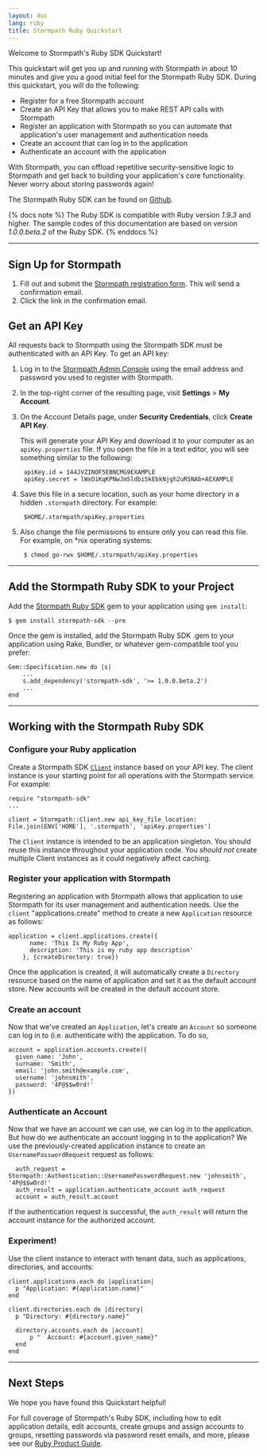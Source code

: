 ```yaml
---
layout: doc
lang: ruby
title: Stormpath Ruby Quickstart
---
```


Welcome to Stormpath's Ruby SDK Quickstart!

This quickstart will get you up and running with Stormpath in about 10 minutes and give you a good initial feel for the Stormpath Ruby SDK.  During this quickstart, you will do the following:

* Register for a free Stormpath account
* Create an API Key that allows you to make REST API calls with Stormpath
* Register an application with Stormpath so you can automate that application's user management and authentication needs
* Create an account that can log in to the application
* Authenticate an account with the application

With Stormpath, you can offload repetitive security-sensitive logic to Stormpath and get back to building your application's core functionality.  Never worry about storing passwords again!

The Stormpath Ruby SDK can be found on [Github](https://github.com/stormpath/stormpath-sdk-ruby).

{% docs note %}
The Ruby SDK is compatible with Ruby version *1.9.3* and higher. The sample codes of this documentation are based on version *1.0.0.beta.2* of the Ruby SDK.
{% enddocs %}

***

## Sign Up for Stormpath

1. Fill out and submit the [Stormpath registration form](https://api.stormpath.com/register).  This will send a confirmation email.
2. Click the link in the confirmation email.

## <a name="apiKey"></a> Get an API Key

All requests back to Stormpath using the Stormpath SDK must be authenticated with an API Key. To get an API key:

1. Log in to the [Stormpath Admin Console](https://api.stormpath.com) using the email address and password you used to register with Stormpath.

2. In the top-right corner of the resulting page, visit **Settings** > **My Account**.

    <!-- TODO: SCREENSHOT (arrow calling attention to the 'My Accounts' menu item)   -->

3. On the Account Details page, under **Security Credentials**, click **Create API Key**.

    <!-- TODO: SCREENSHOT (arrow calling attention to the 'Create API Key' button) -->

    This will generate your API Key and download it to your computer as an `apiKey.properties` file. If you open the file in a text editor, you will see something similar to the following:

        apiKey.id = 144JVZINOF5EBNCMG9EXAMPLE
        apiKey.secret = lWxOiKqKPNwJmSldbiSkEbkNjgh2uRSNAb+AEXAMPLE

4. Save this file in a secure location, such as your home directory in a hidden `.stormpath` directory. For example:

        $HOME/.stormpath/apiKey.properties

5. Also change the file permissions to ensure only you can read this file. For example, on \*nix operating systems:

        $ chmod go-rwx $HOME/.stormpath/apiKey.properties

***

## Add the Stormpath Ruby SDK to your Project

Add the [Stormpath Ruby SDK](https://github.com/stormpath/stormpath-sdk-ruby) gem to your application using `gem install`:

    $ gem install stormpath-sdk --pre

Once the gem is installed, add the Stormpath Ruby SDK .gem to your application using Rake, Bundler, or whatever gem-compatible tool you prefer:

    Gem::Specification.new do |s|
        ...
        s.add_dependency('stormpath-sdk', '>= 1.0.0.beta.2')
        ...
    end

***

## Working with the Stormpath Ruby SDK

### Configure your Ruby application

Create a Stormpath SDK [`Client`](http://www.stormpath.com/docs/ruby/product-guide#Client) instance based on your API key. The client instance is your starting point for all operations with the Stormpath service. For example:

    require "stormpath-sdk"
    ...

    client = Stormpath::Client.new api_key_file_location: File.join(ENV['HOME'], '.stormpath', 'apiKey.properties')

The `Client` instance is intended to be an application singleton. You should reuse this instance throughout your application code. You *should not* create multiple Client instances as it could negatively affect caching.

### Register your application with Stormpath

Registering an application with Stormpath allows that application to use Stormpath for its user management and authentication needs. Use the `client` "applications.create" method to create a new `Application` resource as follows:

    application = client.applications.create({
          name: 'This Is My Ruby App',
          description: 'This is my ruby app description'
        }, {createDirectory: true})

Once the application is created, it will automatically create a `Directory` resource based on the name of application and set it as the default account store. New accounts will be created in the default account store.

### Create an account

Now that we've created an `Application`, let's create an `Account` so someone can log in to (i.e. authenticate with) the application. To do so,

    account = application.accounts.create({ 
      given_name: 'John',
      surname: 'Smith',
      email: 'john.smith@example.com',
      username: 'johnsmith',
      password: '4P@$$w0rd!'
    })

### Authenticate an Account

Now that we have an account we can use, we can log in to the application. But how do we authenticate an account logging in to the application? We use the previously-created application instance to create an `UsernamePasswordRequest` request as follows:

      auth_request = Stormpath::Authentication::UsernamePasswordRequest.new 'johnsmith', '4P@$$w0rd!'
      auth_result = application.authenticate_account auth_request
      account = auth_result.account

If the authentication request is successful, the `auth_result` will return the account instance for the authorized account.

### Experiment! 

Use the client instance to interact with tenant data, such as applications, directories, and accounts:

    client.applications.each do |application|
      p "Application: #{application.name}"
    end

    client.directories.each do |directory|
      p "Directory: #{directory.name}"

      directory.accounts.each do |account|
          p "  Account: #{account.given_name}"
      end
    end

***

## Next Steps

We hope you have found this Quickstart helpful!

For full coverage of Stormpath's Ruby SDK, including how to edit application details, edit accounts, create groups and assign accounts to groups, resetting passwords via password reset emails, and more, please see our [Ruby Product Guide](http://www.stormpath.com/docs/ruby/product-guide).
